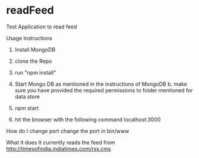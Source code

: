 # readFeed
Test Application to read feed

Usage Instructions

1. Install MongoDB
2. clone the Repo
3. run "npm install"
4. Start Mongo DB as mentioned in the instructions of MongoDB
    b. make sure you have provided the required permissions to folder mentioned for data store
5. npm start

6. hit the browser with the following command
   localhost:3000

How do I change port
    change the port in bin/www

What it does
    It currently reads the feed from http://timesofindia.indiatimes.com/rss.cms

